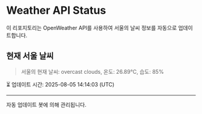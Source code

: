 
# Weather API Status

이 리포지토리는 OpenWeather API를 사용하여 서울의 날씨 정보를 자동으로 업데이트합니다.

## 현재 서울 날씨
> 서울의 현재 날씨: overcast clouds, 온도: 26.89°C, 습도: 85%

⏳ 업데이트 시간: 2025-08-05 14:14:03 (UTC)

---
자동 업데이트 봇에 의해 관리됩니다.
